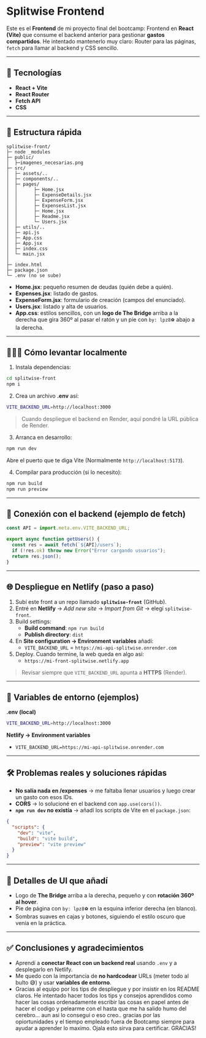 # Splitwise Frontend

Este es el **Frontend** de mi proyecto final del bootcamp:
Frontend en **React (Vite)** que consume el backend anterior para gestionar **gastos compartidos**.
He intentado mantenerlo muy claro: Router para las páginas, `fetch` para llamar al backend y CSS sencillo.

---

## 🚀 Tecnologías
- **React + Vite**
- **React Router**
- **Fetch API**
- **CSS** 

---

## 🧭 Estructura rápida
```
splitwise-front/
├─ node _modules
├─ public/
│  ├─imagenes_necesarias.png
├─ src/
│  ├─ assets/..
│  ├─ components/..
│  ├─ pages/
│  │      ├─ Home.jsx
│  │      ├─ ExpenseDetails.jsx
│  │      ├─ ExpenseForm.jsx
│  │      ├─ ExpensesList.jsx    
│  │      ├─ Home.jsx
│  │      ├─ Readme.jsx
│  │      └─ Users.jsx
│  ├─ utils/..
│  ├─ api.js
│  ├─ App.css
│  ├─ App.jsx
│  ├─ index.css
│  └─ main.jsx
│     
├─ index.html
├─ package.json
└─ .env (no se sube)
```

- **Home.jsx**: pequeño resumen de deudas (quién debe a quién).
- **Expenses.jsx**: listado de gastos.
- **ExpenseForm.jsx**: formulario de creación (campos del enunciado).
- **Users.jsx**: listado y alta de usuarios.
- **App.css**: estilos sencillos, con un **logo de The Bridge** arriba a la derecha que gira 360º al pasar el ratón y un pie con `by: lpz8⚽️` abajo a la derecha.



---

## 🙋🏽‍♂️ Cómo levantar **localmente**
1) Instala dependencias:
```bash
cd splitwise-front
npm i
```

2) Crea un archivo **.env** así:
```bash
VITE_BACKEND_URL=http://localhost:3000
```
> Cuando despliegue el backend en Render, aquí pondré la URL pública de Render.

3) Arranca en desarrollo:
```bash
npm run dev
```
Abre el puerto que te diga Vite (Normalmente `http://localhost:5173`).

4) Compilar para producción (si lo necesito):
```bash
npm run build
npm run preview
```

---

## 🔗 Conexión con el backend (ejemplo de fetch)
```js
const API = import.meta.env.VITE_BACKEND_URL;

export async function getUsers() {
  const res = await fetch(`${API}/users`);
  if (!res.ok) throw new Error("Error cargando usuarios");
  return res.json();
}
```

---

## 🌐 Despliegue en **Netlify** (paso a paso)
1. Subí este front a un repo llamado **`splitwise-front`** (GitHub).
2. Entré en **Netlify** → *Add new site* → *Import from Git* → elegí `splitwise-front`.
3. Build settings:
   - **Build command**: `npm run build`
   - **Publish directory**: `dist`
4. En **Site configuration → Environment variables** añadí:
   - `VITE_BACKEND_URL` = `https://mi-api-splitwise.onrender.com`
5. Deploy. Cuando termine, la web queda en algo así:
   - `https://mi-front-splitwise.netlify.app`

 >Revisar siempre que `VITE_BACKEND_URL` apunta a **HTTPS** (Render).

---

## 🧷 Variables de entorno (ejemplos)
**.env (local)**
```bash
VITE_BACKEND_URL=http://localhost:3000
```

**Netlify → Environment variables**
- `VITE_BACKEND_URL=https://mi-api-splitwise.onrender.com`

---

## 🛠️ Problemas reales y soluciones rápidas
- **No salía nada en /expenses** → me faltaba llenar usuarios y luego crear un gasto con esos IDs.
- **CORS** → lo solucioné en el backend con `app.use(cors())`.
- **`npm run dev` no existía** → añadí los scripts de Vite en el `package.json`:
```json
{
  "scripts": {
    "dev": "vite",
    "build": "vite build",
    "preview": "vite preview"
  }
}
```

---

## 🎨 Detalles de UI que añadí
- Logo de **The Bridge** arriba a la derecha, pequeño y con **rotación 360º al hover**.
- Pie de página con `by: lpz8⚽️` en la esquina inferior derecha (en blanco).
- Sombras suaves en cajas y botones, siguiendo el estilo oscuro que venía en la práctica.

---

## ✅ Conclusiones y agradecimientos
- Aprendí a **conectar React con un backend real** usando `.env` y a desplegarlo en Netlify.
- Me quedo con la importancia de **no hardcodear** URLs (meter todo al bulto 😅) y usar **variables de entorno**.
- Gracias al equipo por los tips de despliegue y por insistir en los README claros. He intentado hacer todos los tips y consejos aprendidos como hacer las cosas ordenadamente escribir las cosas en papel antes de hacer el codigo y pelearme con el hasta que me ha salido humo del cerebro... aun asi lo consegui o eso creo..
gracias por las opiortunidades y el tiempo empleado fuera de Bootcamp siempre para ayudar a aprender lo maximo.
Ojala esto sirva para certificar.
GRACIAS!
